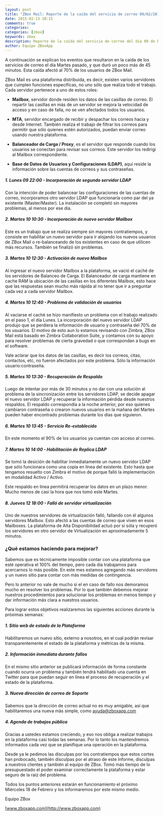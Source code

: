```yaml
---
layout: post
title: "ZBox Mail: Reporte de la caída del servicio de correo 09/02/2015"
date: 2015-02-13 10:15
comments: true
categories: 
categories: [zbox]
keywords: zbox
description: Reporte de la caída del servicio de correo del día 09 de Febrero de 2015
author: Equipo ZBoxApp
---
```

A continuación se explican los eventos que resultaron en la caída de los servicios de correo el día Martes pasado, y que duró un poco más de 45 minutos. Esta caída afectó al 70% de los usuarios de ZBox Mail.

ZBox Mail es una plataforma distribuida, es decir, existen varios servidores que cumplen funciones específicas, no uno sólo que realiza todo el trabajo. Cada servidor pertenece a uno de estos roles:

* **Mailbox**, servidor donde residen los datos de las casillas de correo. El repartir las casillas en más de un servidor se mejora la velocidad de acceso y en caso de falla, no se ven afectados todos los usuarios.

* **MTA**, servidor encargado de recibir y despachar los correos hacia y desde Internet. También realiza el trabajo de filtrar los correos para permitir que sólo quienes estén autorizados, puedan enviar correo usando nuestra plataforma.

* **Balanceador de Carga / Proxy**, es el servidor que responde cuando los usuarios se conectan para revisar sus correos. Este servidor los redirigi al Mailbox correspondiente.

* **Base de Datos de Usuarios y Configuraciones (LDAP)**, aquí reside la información sobre las cuentas de correos y sus contraseñas.

##### 1. Lunes 09 22:00 - Incorporación de segundo servidor LDAP
Con la intención de poder balancear las configuraciones de las cuentas de correo, incorporamos otro servidor LDAP que funcionaría como par del ya existente (Master/Master). La instalación se completó sin mayores problemas, al menos por ese día.

##### 2. Martes 10 10:30 - Incorporación de nuevo servidor Mailbox
Este es un trabajo que se realiza siempre sin mayores contratiempos, y consiste en habilitar un nuevo servidor para ir alojando los nuevos usuarios de ZBox Mail o re-balanceando de los existentes en caso de que utilicen más recursos. También se finalizó sin problemas.

##### 3. Martes 10 12:30 - Activación de nuevo Mailbox
Al ingresar el nuevo servidor Mailbox a la plataforma, se vació el caché de los servidores de Balanceo de Carga. El Balanceador de carga mantiene en cache RAM la ubicación de las casillas en los diferentes Mailbox, esto hace que las respuestas sean mucho más rápida al no tener que ir a preguntar cada vez a cada servidor Mailbox.

##### 4. Martes 10 12:40 - Problema de validación de usuarios
Al vaciarse el caché se hizo manifiesto un problema con el trabajo realizado en el paso 1, el día Lunes. La incorporación del nuevo servidor LDAP produjo que se perdiera la información de usuario y contraseña del 70% de los usuarios. El motivo de esto aun lo estamos revisando con Zimbra, ZBox Mail está basado en Zimbra Collaboration Suite, y contamos con su apoyo para resolver problemas de cierta gravedad o que correspondan a bugs en el software.

Vale aclarar que los datos de las casillas, es decir los correos, citas, contactos, etc, no fueron afectados por este problema. Sólo la información usuario:contraseña.

##### 5. Martes 10 13:30 - Recuperación de Respaldo
Luego de intentar por más de 30 minutos y no dar con una solución al problema de la sincronización entre los servidores LDAP, se decide apagar el nuevo servidor LDAP y recuperar la información pérdida desde nuestros respaldos. El respaldo correspondía a la noche anterior, por eso quienes cambiaron contraseña o crearon nuevos usuarios en la mañana del Martes pueden haber encontrado problemas durante los días que siguieron.

##### 6. Martes 10 13:45 - Servicio Re-establecido
En este momento el 90% de los usuarios ya cuentan con acceso al correo.

##### 7. Martes 10 14:00 - Habilitación de Replica LDAP
Se tomó la desición de habilitar inmediatamente un nuevo servidor LDAP que sólo funcionara como una copia en línea del existente. Esto hasta que tengamos resuelto con Zimbra el motivo de porque falló la implementación en modalidad Activo / Activo.

Este respaldo en línea permitirá recuperar los datos en un plazo menor. Mucho menos de casi la hora que nos tomó este Martes.

##### 8. Jueves 12 18:00 - Falló de servidor virtualización
Uno de nuestros servidores de virtualización falló, fallando con él algunos servidores Mailbox. Esto afectó a las cuentas de correo que viven en esos Mailboxes. La plataforma de Alta Disponibilidad actuó por si sóla y recuperó los servidores en otro servidor de Virtualización en aproximadamente 5 minutos.


### ¿Qué estamos haciendo para mejorar?
Sabemos que es técnicamente imposible contar con una plataforma que esté operativa el 100% del tiempo, pero cada día trabajamos para acercarnos lo más posible. En este mes estamos agregando más servidores y un nuevo sitio para contar con más medidas de contingencia.

Pero lo anterior no vale de mucho si el en caso de fallo nos demoramos mucho en resolver los problemas. Por lo que también debemos mejorar nuestros procedimientos para solucionar los problemas en menos tiempo y dar información más clara a nuestros usuarios.

Para lograr estos objetivos realizaremos las siguientes acciones durante la próximas semanas:

##### 1. Sitio web de estado de la Plataforma
Habilitaremos un nuevo sitio, externo a nosotros, en el cual podrán revisar transparentemente el estado de la plataforma y métricas de la misma.

##### 2. Información inmediata durante fallos
En el mismo sitio anterior se publicará información de forma constante cuando ocurra un problema y también tendrá habilitado una cuenta en Twitter para que puedan seguir en línea el proceso de recuperación y el estado de la plataforma.

##### 3. Nueva dirección de correo de Soporte
Sabemos que la dirección de correo actual no es muy amigable, así que habilitaremos una nueva más simple, como ayuda@zboxapp.com

##### 4. Agenda de trabajos pública
Gracias a ustedes estamos creciendo, y eso nos obliga a realizar trabajos en la plataforma casi todas las semanas. Por lo tanto los mantendremos informados cada vez que se planifique una operación en la plataforma.

Desde ya le pedimos las disculpas por los contratiempos que estos cortes han probocado, también disculpas por el atraso de este informe, disculpas a nuestros clientes y también al equipo de ZBox. Tomó más tiempo de lo presupuestado el poder examinar correctamente la plataforma y estar seguro de la raíz del problema.

Todos los puntos anteriores estarán en funcionamiento el próximo Miércoles 18 de Febrero y los informaremos por este mismo medio.

Equipo ZBox

[www.zboxapp.com](http://www.zboxapp.com)
